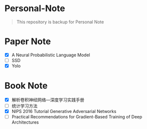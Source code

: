 <h1>Personal-Note</h1>

>This repository is backup for Personal Note
>

# Paper Note

- [x] A Neural Probabilistic Language Model
- [ ] SSD
- [x] Yolo

# Book Note

- [x] 解析卷积神经网络—深度学习实践手册
- [ ] 统计学习方法
- [x] NIPS 2016 Tutorial Generative Adversarial Networks
- [ ] Practical Recommendations for Gradient-Based Training of Deep Architectures
